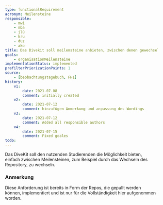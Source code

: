 ```yaml
---
type: functionalRequirement
acronym: Meilensteine
responsible: 
    - mwi
    - mba
    - jlü
    - kru
    - duz
    - ako
title: Das Divekit soll meilensteine anbieten, zwischen denen gewechselt werden kann
goals: 
    - organisationMeilensteine
implementationStatus: implemented
prefilterPriorizationPoints: 1
source:
    - [beobachtungstagebuch, FH1]
history:
    v1:
        date: 2021-07-08
        comment: initially created
    v2:
        date: 2021-07-12
        comment: hinzufügen Anmerkung und anpassung des Wordings
    v3:
        date: 2021-07-12
        comment: Added all responsible authors
    v4:
        date: 2021-07-15
        comment: Fixed goales
todo: 
---
```


Das DiveKit soll den nutzenden Studierenden die Möglichkeit bieten,
einfach zwischen Meilensteinen, zum Beispiel durch das Wechseln des Repository, zu wechseln.

### Anmerkung
Diese Anforderung ist bereits in Form der Repos, die gepullt werden können, implementiert und ist nur für die Vollständigkeit hier aufgenommen worden.
